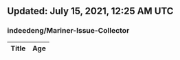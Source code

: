 ## Updated: July 15, 2021, 12:25 AM UTC


### indeedeng/Mariner-Issue-Collector
|**Title**|**Age**|
|:----|:----|